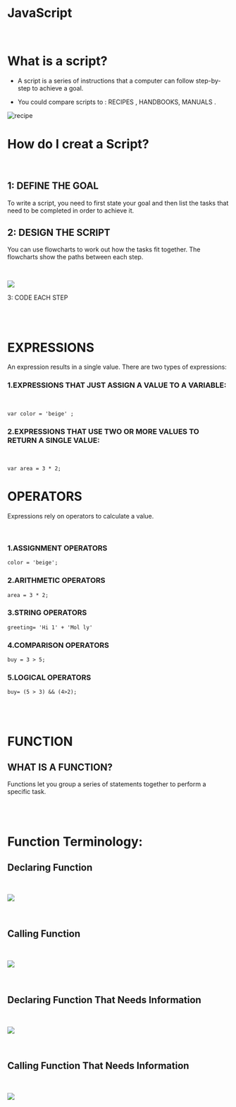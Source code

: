 # JavaScript

<br>

# What is a script?

* A script is a series of instructions that a computer can follow step-by-step to achieve a goal. 

* You could compare scripts to : RECIPES , HANDBOOKS, MANUALS .


![recipe](rec.jpg)


# How do I creat a Script?

<br>

## 1: DEFINE THE GOAL

To write a script, you need to first state your goal and then list the tasks that need to be completed in order to achieve it. 

## 2: DESIGN THE SCRIPT

You can use flowcharts to work out how the tasks fit together. The flowcharts show the paths between each step.

<br>

![](img1.png)

3: CODE EACH STEP

<br> <br>

# EXPRESSIONS

  An expression results in a single value. There are two types of expressions:
  <br>

### 1.EXPRESSIONS THAT JUST ASSIGN A VALUE TO A VARIABLE: 

<br>

`var color = 'beige' ;`


### 2.EXPRESSIONS THAT USE TWO OR MORE VALUES TO RETURN A SINGLE VALUE:

<br>

`var area = 3 * 2;`

# OPERATORS 
Expressions rely on operators to calculate a value.

<br>

### 1.ASSIGNMENT OPERATORS

`color = 'beige';`

### 2.ARITHMETIC OPERATORS

`area = 3 * 2;`

### 3.STRING OPERATORS

`greeting= 'Hi 1' + 'Mol ly'`

### 4.COMPARISON OPERATORS

`buy = 3 > 5;`

### 5.LOGICAL OPERATORS

`buy= (5 > 3) && (4>2);`

<br><br>

# FUNCTION
## WHAT IS A FUNCTION?
Functions let you group a series of statements together to perform a specific task.

 <br>
 <br>

# Function Terminology:

## Declaring Function

  <br>
  
  ![](img3.png)

   <br>

## Calling Function

 <br>
  
  ![](img4.png)

   <br>

## Declaring Function That Needs Information 

 <br>
  
  ![](img5.png)

   <br>

## Calling Function That Needs Information
 
 <br> 
  
  ![](img6.png)

   <br>

